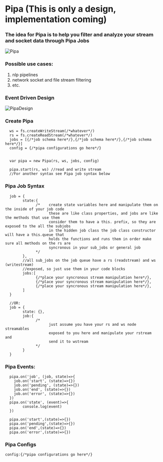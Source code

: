 # Pipa (This is only a design, implementation coming)

### The idea for Pipa is to help you filter and analyze your stream and socket data through Pipa Jobs

![Pipa](https://user-images.githubusercontent.com/107733608/176090657-2232998e-67d9-47bc-afdd-0328bfb43868.jpg)

### Possible use cases:
1. nlp pipelines
2. network socket and file stream filtering
3. etc.

### Event Driven Design
![PipaDesign](https://user-images.githubusercontent.com/107733608/176090627-ea11de3a-524f-4c9b-85c9-3948500495d6.jpg)

### Create Pipa
      ws = fs.createWriteStream(/*whatever*/)
      rs = fs.createReadStream(/*whatever*/)
      jobs = [{/*job schema here*/},{/*job schema here*/},{/*job schema here*/}]
      config = {/*pipa configurations go here*/}
      
      
      var pipa = new Pipa(rs, ws, jobs, config)

      pipa.start(rs, ws) //read and write stream
      //For another syntax see Pipa job syntax below
      
### Pipa Job Syntax
      job = {
            state:{
                  /*    create state variables here and manipulate them on the inside of your job code
                        these are like class properties, and jobs are like the methods that use them
                        consider them to have a this. prefix, so they are exposed to the all the subjobs 
                        in the hidden job class the job class constructor will have a this.queue that 
                        holds the functions and runs them in order make sure all methods on the rs are 
                        syncronous in your sub_jobs or general job
                  */
            },
            //all sub_jobs on the job queue have a rs (readstream) and ws (writestream) 
            //exposed, so just use them in your code blocks
            jobs:[
                  {/*place your syncronous stream manipulation here*/},
                  {/*place your syncronous stream manipulation here*/},
                  {/*place your syncronous stream manipulation here*/},
            ]
      }
      
      //OR:
      job = {
            state: {},
            job:{
                  /*
                        just assume you have your rs and ws node streamables 
                        exposed to you here and manipulate your rstream and 
                        send it to wstream
                  */
            }
      }

### Pipa Events:
      pipa.on('job', (job, state)=>{
        job.on('start', (state)=>{})
        job.on('pending', (state)=>{})
        job.on('end', (state)=>{})
        job.on('error', (state)=>{})
      })
      pipa.on('state', (event)=>{
            console.log(event)
      })

      pipa.on('start',(state)=>{})
      pipa.on('pending',(state)=>{})
      pipa.on('end',(state)=>{})
      pipa.on('error',(state)=>{})

### Pipa Configs
    config:{/*pipa configurations go here*/}

